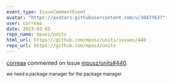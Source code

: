 ```yaml
---
event_type: IssueCommentEvent
avatar: "https://avatars.githubusercontent.com/u/3047763?"
user: correaa
date: 2023-03-03
repo_name: mpusz/units
html_url: https://github.com/mpusz/units/issues/440
repo_url: https://github.com/mpusz/units
---
```


<a href='https://github.com/correaa' target='_blank'>correaa</a> commented on issue <a href='https://github.com/mpusz/units/issues/440' target='_blank'>mpusz/units#440</a>.

<small>we need a package manager for the package manager 